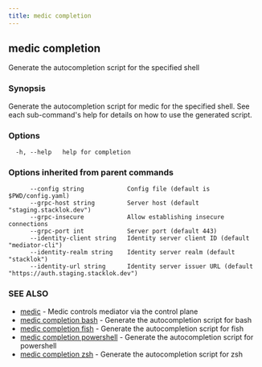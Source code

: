 ```yaml
---
title: medic completion
---
```

## medic completion

Generate the autocompletion script for the specified shell

### Synopsis

Generate the autocompletion script for medic for the specified shell.
See each sub-command's help for details on how to use the generated script.


### Options

```
  -h, --help   help for completion
```

### Options inherited from parent commands

```
      --config string            Config file (default is $PWD/config.yaml)
      --grpc-host string         Server host (default "staging.stacklok.dev")
      --grpc-insecure            Allow establishing insecure connections
      --grpc-port int            Server port (default 443)
      --identity-client string   Identity server client ID (default "mediator-cli")
      --identity-realm string    Identity server realm (default "stacklok")
      --identity-url string      Identity server issuer URL (default "https://auth.staging.stacklok.dev")
```

### SEE ALSO

* [medic](medic.md)	 - Medic controls mediator via the control plane
* [medic completion bash](medic_completion_bash.md)	 - Generate the autocompletion script for bash
* [medic completion fish](medic_completion_fish.md)	 - Generate the autocompletion script for fish
* [medic completion powershell](medic_completion_powershell.md)	 - Generate the autocompletion script for powershell
* [medic completion zsh](medic_completion_zsh.md)	 - Generate the autocompletion script for zsh

